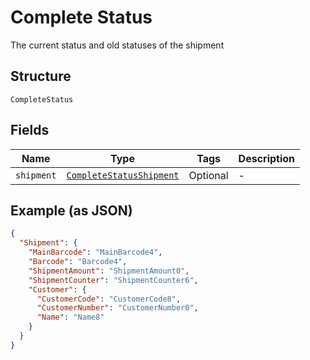 
# Complete Status

The current status and old statuses of the shipment

## Structure

`CompleteStatus`

## Fields

| Name | Type | Tags | Description |
|  --- | --- | --- | --- |
| `shipment` | [`CompleteStatusShipment`](../../doc/models/complete-status-shipment.md) | Optional | - |

## Example (as JSON)

```json
{
  "Shipment": {
    "MainBarcode": "MainBarcode4",
    "Barcode": "Barcode4",
    "ShipmentAmount": "ShipmentAmount0",
    "ShipmentCounter": "ShipmentCounter6",
    "Customer": {
      "CustomerCode": "CustomerCode8",
      "CustomerNumber": "CustomerNumber0",
      "Name": "Name8"
    }
  }
}
```

